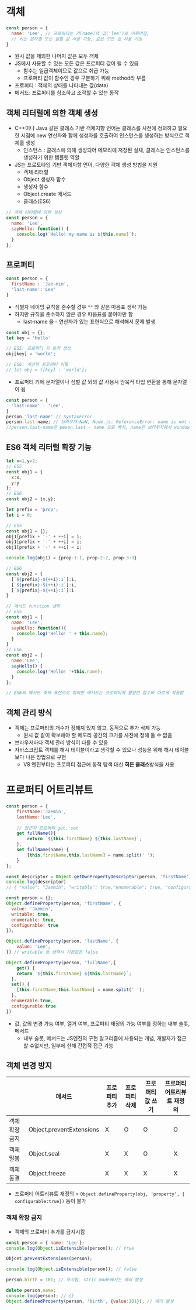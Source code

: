 # 객체

```javascript
const person = {
  name: 'Lee', // 프로퍼티는 키(name)와 값('lee')로 이루어짐,
  // 키는 문자열 또는 심벌 값 사용 가능, 값은 모든 값 사용 가능
}
```

- 원시 값을 제외한 나머지 값은 모두 객체
- JS에서 사용할 수 있는 모든 값은 프로퍼티 값이 될 수 있음
  - 함수는 일급객체이므로 값으로 취급 가능
  - 프로퍼티 값이 함수인 경우 구분하기 위해 method라 부름
- 프로퍼티 : 객체의 상태를 나타내는 값(data)
- 메서드: 프로퍼티를 참조하고 조작할 수 있는 동작

## 객체 리터럴에 의한 객체 생성

- C++이나 Java 같은 클래스 기반 객체지향 언어는 클래스를 사전에 정의하고 필요한 시점에 new 연산자와 함께 생성자를 호출하여 인스턴스를 생성하는 방식으로 객체를 생성
  - 인스턴스 : 클래스에 의해 생성되어 메모리에 저장된 실체, 클래스는 인스턴스를 생성하기 위한 템플릿 역할
- JS는 프로토타입 기반 객체지향 언어, 다양한 객체 생성 방법을 지원
  - 객체 리터럴
  - Object 생성자 함수
  - 생성자 함수
  - Object.create 메서드
  - 클래스(ES6)

```javascript
// 객체 리터럴에 의한 생성
const person = {
  name: 'Lee',
  sayHello: function() {
    console.log(`Hello! my name is ${this.name}`);
  }
};
```

## 프로퍼티

```javascript
const person = {
  firstName : 'Jae-min',
  'last-name':'Lee'
}
```

- 식별자 네이밍 규칙을 준수할 경우 `""` 와 같은 따옴표 생략 가능
- 하지만 규칙을 준수하지 않은 경우 따옴표를 붙여야만 함
  - last-name 을 - 연산자가 있는 표현식으로 해석해서 문제 발생

```javascript
const obj = {};
let key = 'hello'

// ES5: 프로퍼티 키 동적 생성
obj[key] = 'world';

// ES6: 계산된 프로퍼티 이름
// let obj = {[key] : 'world'};
```

- 프로퍼티 키에 문자열이나 심벌 값 외의 값 사용시 암묵적 타입 변환을 통해 문자열이 됨

```javascript
const person = {
  'last-name' : 'Lee',
}
person.'last-name' // SyntaxError
person.last-name; // 브라우저:NaN, Node.js: ReferenceError: name is not defined
//person.last-name은 peson.last - name 으로 해석, name은 브라우저에서 window.name을 가리키고 빈 문자열이 할당되어 있음
```

## ES6 객체 리터럴 확장 기능

```javascript
let x=1,y=2;
// ES5
const obj1 = {
  x:x,
  y:y
};
// ES6
const obj2 = {x,y};
```

```javascript
let prefix = 'prop';
let i = 0;

// ES5
const obj1 = {};
obj1[prefix + '-' + ++i] = i;
obj1[prefix + '-' + ++i] = i;
obj1[prefix + '-' + ++i] = i;

console.log(obj1) = {prop-1:1, prop-2:2, prop-3:3}

// ES6
const obj2 = {
  [`${prefix}-${++i}:i`]:i,
  [`${prefix}-${++i}:i`]:i,
  [`${prefix}-${++i}:i`]:i
}
```

```javascript
// 메서드 function 생략
// ES5
const obj1 = {
  name: 'Lee',
  sayHello: function(){
    console.log('Hello! ' + this.name);
  }
}
// ES6
const obj2 = {
  name:'Lee',
  sayHello() {
    console.log('Hello! '+this.name);
  }
};

// ES6의 메서드 축약 표현으로 정의한 메서드는 프로퍼티에 할당한 함수와 다르게 작동함
```

## 객체 관리 방식

- 객체는 프로퍼티의 개수가 정해져 있지 않고, 동적으로 추가 삭제 가능
  - 원시 값 같이 확보해야 할 메모리 공간의 크기를 사전에 정해 둘 수 없음
- 브라우저마다 객체 관리 방식이 다를 수 있음
- 자바스크립트 객체를 해시 테이블이라고 생각할 수 있으나 성능을 위해 해시 테이블보다 나은 방법으로 구현
  - V8 엔진부터는 프로퍼티 접근에 동적 탐색 대신 **히든 클래스**방식을 사용 



# 프로퍼티 어트리뷰트

```javascript
const person = {
    firstName:'Jaemin',
    lastName:'Lee',
    
  	// 접근자 프로퍼티 get, set
  	get fullName(){
        return `${this.firstName} ${this.lastName}`;
    },
    set fullName(name) {
        [this.firstName,this.lastName] = name.split(' ');
    }
};

const descriptor = Object.getOwnPropertyDescriptor(person, 'firstName');
console.log(descriptor)
// { "value": "Jaemin", "writable": true,"enumerable": true, "configurable": true}
```

```javascript
const person = {};
Object.defineProperty(person, 'firstName', {
  value: 'Jaemin',
  writable: true,
  enumerable: true,
  configurable: true
});

Object.defineProperty(person, 'lastName', {
	value: 'Lee',
}) // writable 등 생략시 기본값은 false

Object.defineProperty(person, 'fullName',{
	get() {
    return `${this.firstName} ${this.lastName}`;
  },
  set() {
    [this.firstName,this.lastName] = name.split(' ');
  },
  enumerable:true,
  configurable:true
})
```

- 값, 값의 변경 가능 여부, 열거 여부, 프로퍼티 재정의 가능 여부를 정하는 내부 슬롯, 메서드
  - 내부 슬롯, 메서드는 JS엔진의 구현 알고리즘에 사용되는 개념, 개발자가 접근 할 수없지만, 일부에 한해 간접적 접근 가능

## 객체 변경 방지

|                | 메서드                   | 프로퍼티 추가 | 프로퍼티 삭제 | 프로퍼티 값 쓰기 | 프로퍼티 어트리뷰트 재정의 |
| -------------- | ------------------------ | ------------- | ------------- | ---------------- | :------------------------: |
| 객체 확장 금지 | Object.preventExtensions | X             | O             | O                |             O              |
| 객체 밀봉      | Object.seal              | X             | X             | O                |             X              |
| 객체 동결      | Object.freeze            | X             | X             | X                |             X              |

- 프로퍼티 어트리뷰트 재정의 = `Object.defineProperty(obj, 'property', { configurable:true})` 등이 불가

### 객체 확장 금지

- 객체의 프로퍼티 추가를 금지시킴

```javascript
const person = { name: 'Lee'};
console.log(Object.isExtensible(person)); // true

Objcet.preventExtensions(person);

console.log(Object.isExtensible(person)); // false

person.birth = 101; // 무시됨, stric mode에서는 에러 발생

delete person.name;
console.log(person); // {}
Object.definedProperty(person, 'birth', {value:101}); // 에러 발생
```

